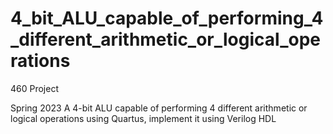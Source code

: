 # 4_bit_ALU_capable_of_performing_4_different_arithmetic_or_logical_operations

460 Project

Spring 2023
A 4-bit ALU capable of performing 4 different arithmetic or logical operations using
Quartus, implement it using Verilog HDL
